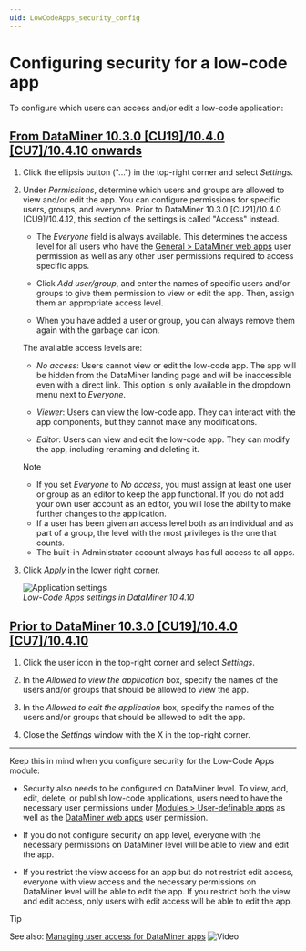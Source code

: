 ```yaml
---
uid: LowCodeApps_security_config
---
```


# Configuring security for a low-code app

To configure which users can access and/or edit a low-code application:

## [From DataMiner 10.3.0 [CU19]/10.4.0 [CU7]/10.4.10 onwards](#tab/tabid-1)

<!--RN 40501-->

1. Click the ellipsis button ("...")<!--RN 40077--> in the top-right corner and select *Settings*.

1. Under *Permissions*, determine which users and groups are allowed to view and/or edit the app. You can configure permissions for specific users, groups, and everyone. Prior to DataMiner 10.3.0 [CU21]/10.4.0 [CU9]/10.4.12<!--RN 41079-->, this section of the settings is called "Access" instead.

   - The *Everyone* field is always available. This determines the access level for all users who have the [General > DataMiner web apps](xref:DataMiner_user_permissions#general--dataminer-web-apps) user permission as well as any other user permissions required to access specific apps.

   - Click *Add user/group*, and enter the names of specific users and/or groups to give them permission to view or edit the app. Then, assign them an appropriate access level.

   - When you have added a user or group, you can always remove them again with the garbage can icon.

   The available access levels are:

   - *No access*: Users cannot view or edit the low-code app. The app will be hidden from the DataMiner landing page and will be inaccessible even with a direct link. This option is only available in the dropdown menu next to *Everyone*.

   - *Viewer*: Users can view the low-code app. They can interact with the app components, but they cannot make any modifications.

   - *Editor*: Users can view and edit the low-code app. They can modify the app, including renaming and deleting it.

   > [!NOTE]
   >
   > - If you set *Everyone* to *No access*, you must assign at least one user or group as an editor to keep the app functional. If you do not add your own user account as an editor, you will lose the ability to make further changes to the application.
   > - If a user has been given an access level both as an individual and as part of a group, the level with the most privileges is the one that counts.
   > - The built-in Administrator account always has full access to all apps.

1. Click *Apply* in the lower right corner.

   ![Application settings](~/user-guide/images/Application_Settings.png)<br>*Low-Code Apps settings in DataMiner 10.4.10*

## [Prior to DataMiner 10.3.0 [CU19]/10.4.0 [CU7]/10.4.10](#tab/tabid-2)

1. Click the user icon in the top-right corner and select *Settings*.

1. In the *Allowed to view the application* box, specify the names of the users and/or groups that should be allowed to view the app.

1. In the *Allowed to edit the application* box, specify the names of the users and/or groups that should be allowed to edit the app.

1. Close the *Settings* window with the X in the top-right corner.

***

Keep this in mind when you configure security for the Low-Code Apps module:

- Security also needs to be configured on DataMiner level. To view, add, edit, delete, or publish low-code applications, users need to have the necessary user permissions under [Modules > User-definable apps](xref:DataMiner_user_permissions#modules--user-definable-apps) as well as the [DataMiner web apps](xref:DataMiner_user_permissions#general--dataminer-web-apps) user permission.

- If you do not configure security on app level, everyone with the necessary permissions on DataMiner level will be able to view and edit the app.

- If you restrict the view access for an app but do not restrict edit access, everyone with view access and the necessary permissions on DataMiner level will be able to edit the app. If you restrict both the view and edit access, only users with edit access will be able to edit the app.

> [!TIP]
> See also: [Managing user access for DataMiner apps](https://www.youtube.com/watch?v=j83krLYXnmQ) ![Video](~/user-guide/images/video_Duo.png)
